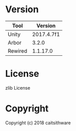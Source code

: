 # Version

| Tool    | Version    |
|---------|------------|
| Unity   | 2017.4.7f1 |
| Arbor   | 3.2.0      |
| Rewired | 1.1.17.0   |

# License

zlib License

# Copyright

Copyright (c) 2018 caitsithware
